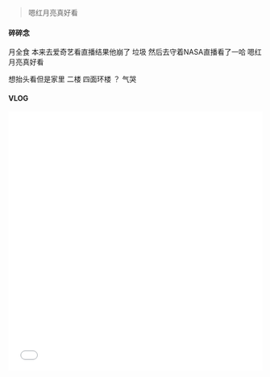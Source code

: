 >嗯红月亮真好看

<!--more-->
#### 碎碎念

月全食
本来去爱奇艺看直播结果他崩了
垃圾
然后去守着NASA直播看了一哈
嗯红月亮真好看

想抬头看但是家里
二楼
四面环楼
？
气哭
#### VLOG

<iframe src="//player.bilibili.com/player.html?aid=35643551&cid=62512554&page=1" scrolling="no" border="0" frameborder="no" framespacing="0" allowfullscreen="true" width="100%" height="515"> </iframe>
